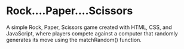 # Rock....Paper....Scissors
A simple Rock, Paper, Scissors game created with HTML, CSS, and JavaScript, where players compete against a computer that randomly generates its move using the matchRandom() function.
